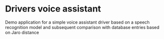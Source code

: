 # Drivers voice assistant
Demo application for a simple voice assistant driver based on a speech recognition model and subsequent comparison with database entries based on Jaro distance
